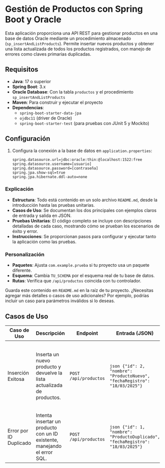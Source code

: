 # Gestión de Productos con Spring Boot y Oracle

Esta aplicación proporciona una API REST para gestionar productos en una base de datos Oracle mediante un procedimiento almacenado (`sp_insertAndListProducts`). Permite insertar nuevos productos y obtener una lista actualizada de todos los productos registrados, con manejo de errores como claves primarias duplicadas.

## Requisitos
- **Java**: 17 o superior
- **Spring Boot**: 3.x
- **Oracle Database**: Con la tabla `productos` y el procedimiento `sp_insertAndListProducts`
- **Maven**: Para construir y ejecutar el proyecto
- **Dependencias**:
    - `spring-boot-starter-data-jpa`
    - `ojdbc11` (driver de Oracle)
    - `spring-boot-starter-test` (para pruebas con JUnit 5 y Mockito)

## Configuración
1. Configura la conexión a la base de datos en `application.properties`:
   ```properties
   spring.datasource.url=jdbc:oracle:thin:@localhost:1522:free
   spring.datasource.username=[usuario]
   spring.datasource.password=[contraseña]
   spring.jpa.show-sql=true
   spring.jpa.hibernate.ddl-auto=none

### Explicación
- **Estructura**: Todo está contenido en un solo archivo `README.md`, desde la introducción hasta las pruebas unitarias.
- **Casos de Uso**: Se documentan los dos principales con ejemplos claros de entrada y salida en JSON.
- **Pruebas Unitarias**: El código completo se incluye con descripciones detalladas de cada caso, mostrando cómo se prueban los escenarios de éxito y error.
- **Instrucciones**: Se proporcionan pasos para configurar y ejecutar tanto la aplicación como las pruebas.

### Personalización
- **Paquetes**: Ajusta `com.example.prueba` si tu proyecto usa un paquete diferente.
- **Esquema**: Cambia `TU_SCHEMA` por el esquema real de tu base de datos.
- **Rutas**: Verifica que `/api/productos` coincida con tu controlador.

Guarda este contenido en `README.md` en la raíz de tu proyecto. ¿Necesitas agregar más detalles o casos de uso adicionales? Por ejemplo, podrías incluir un caso para parámetros inválidos si lo deseas.

## Casos de Uso

| Caso de Uso                | Descripción                                                                 | Endpoint          | Entrada (JSON)                                                                      | Salida (JSON)                                                                                                                                                                                                                                          | Código HTTP |
|----------------------------|-----------------------------------------------------------------------------|-------------------|-------------------------------------------------------------------------------------|--------------------------------------------------------------------------------------------------------------------------------------------------------------------------------------------------------------------------------------------------------|-------------|
| Inserción Exitosa          | Inserta un nuevo producto y devuelve la lista actualizada de productos.     | `POST /api/productos` | ```json {"id": 2, "nombre": "ProductoNuevo", "fechaRegistro": "18/03/2025"} ```     | ```json {"productos": [{"idProducto": 2, "nombre": "ProductoNuevo", "fechaRegistro": "20250318"}, {"idProducto": 1, "nombre": "ProductoExistente", "fechaRegistro": "20250318"}], "codigoRespuesta": 0, "mensajeRespuesta": "Ejecución con éxito"} ``` | 200 OK      |
| Error por ID Duplicado     | Intenta insertar un producto con un ID existente, manejando el error SQL.   | `POST /api/productos` | ```json {"id": 1, "nombre": "ProductoDuplicado", "fechaRegistro": "18/03/2025"} ``` | ```json {"productos": [], "codigoRespuesta": 1, "mensajeRespuesta": "Error: -1 - ORA-00001: unique constraint (TU_SCHEMA.PRODUCTOS_PK) violated"} ```                                                                                                  | 200 OK      |


